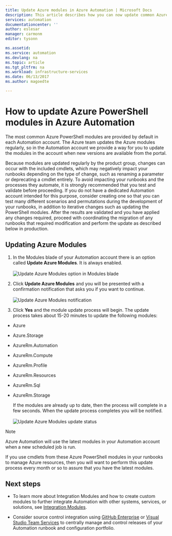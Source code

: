 ```yaml
---
title: Update Azure modules in Azure Automation | Microsoft Docs
description: This article describes how you can now update common Azure PowerShell modules provided by default in Azure Automation.
services: automation
documentationcenter: ''
author: eslesar
manager: carmonm
editor: tysonn

ms.assetid: 
ms.service: automation
ms.devlang: na
ms.topic: article
ms.tgt_pltfrm: na
ms.workload: infrastructure-services
ms.date: 06/13/2017
ms.author: magoedte

---
```


# How to update Azure PowerShell modules in Azure Automation

The most common Azure PowerShell modules are provided by default in each Automation account.  The Azure team updates the Azure modules regularly, so in the Automation account we provide a way for you to update the modules in the account when new versions are available from the portal.  

Because modules are updated regularly by the product group, changes can occur with the  included cmdlets, which may negatively impact your runbooks depending on the type of change, such as renaming a parameter or deprecating a cmdlet entirely. To avoid impacting your runbooks and the processes they automate, it is strongly recommended that you test and validate before proceeding.  If you do not have a dedicated Automation account intended for this purpose, consider creating one so that you can test many different scenarios and permutations during the development of your runbooks, in addition to iterative changes such as updating the PowerShell modules.  After the results are validated and you have applied any changes required, proceed with coordinating the migration of any runbooks that required modification and perform the update as described below in production.     

## Updating Azure Modules

1. In the Modules blade of your Automation account there is an option called **Update Azure Modules**.  It is always enabled.<br><br> ![Update Azure Modules option in Modules blade](media/automation-update-azure-modules/automation-update-azure-modules-option.png)

2. Click **Update Azure Modules** and you will be presented with a confirmation notification that asks you if you want to continue.<br><br> ![Update Azure Modules notification](media/automation-update-azure-modules/automation-update-azure-modules-popup.png)

3. Click **Yes** and the module update process will begin.  The update process takes about 15-20 minutes to update the following modules:

  * Azure
  *	Azure.Storage
  *	AzureRm.Automation
  *	AzureRm.Compute
  *	AzureRm.Profile
  *	AzureRm.Resources
  *	AzureRm.Sql
  * AzureRm.Storage

    If the modules are already up to date, then the process will complete in a few seconds.  When the update process completes you will be notified.<br><br> ![Update Azure Modules update status](media/automation-update-azure-modules/automation-update-azure-modules-updatestatus.png)

> [!NOTE]
> Azure Automation will use the latest modules in your Automation account when a new scheduled job is run.    

If you use cmdlets from these Azure PowerShell modules in your runbooks to manage Azure resources, then you will want to perform this update process every month or so to assure that you have the latest modules.

## Next steps

* To learn more about Integration Modules and how to create custom modules to further integrate Automation with other systems, services, or solutions, see [Integration Modules](automation-integration-modules.md).

* Consider source control integration using [GitHub Enterprise](automation-scenario-source-control-integration-with-github-ent.md) or [Visual Studio Team Services](automation-scenario-source-control-integration-with-vsts.md) to centrally manage and control releases of your Automation runbook and configuration portfolio.  